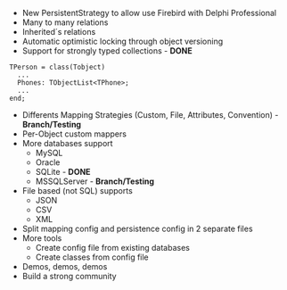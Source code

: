   * New PersistentStrategy to allow use Firebird with Delphi Professional
  * Many to many relations
  * Inherited´s relations
  * Automatic optimistic locking through object versioning
  * Support for strongly typed collections - **DONE**
```
TPerson = class(Tobject)
  ...
  Phones: TObjectList<TPhone>;
  ...
end;
```
  * Differents Mapping Strategies (Custom, File, Attributes, Convention) - **Branch/Testing**
  * Per-Object custom mappers
  * More databases support
    * MySQL
    * Oracle
    * SQLite - **DONE**
    * MSSQLServer - **Branch/Testing**
  * File based (not SQL) supports
    * JSON
    * CSV
    * XML
  * Split mapping config and persistence config in 2 separate files
  * More tools
    * Create config file from existing databases
    * Create classes from config file
  * Demos, demos, demos
  * Build a strong community